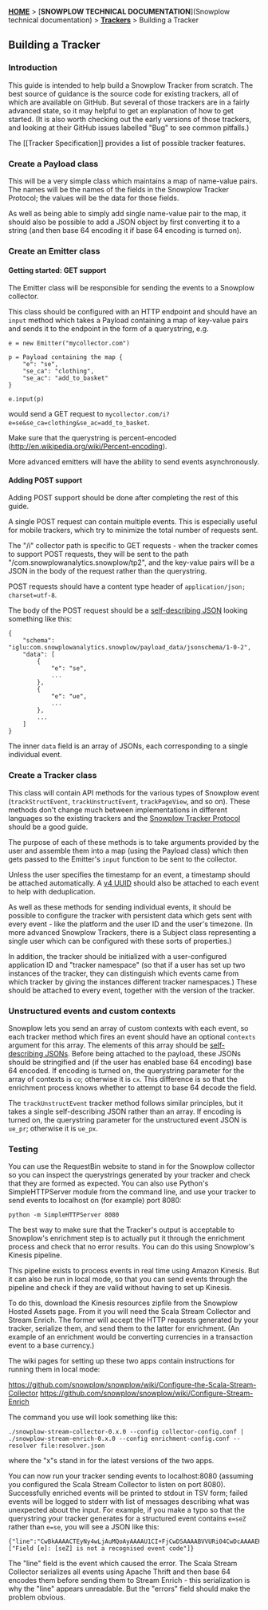 [**HOME**](Home) > [**SNOWPLOW TECHNICAL DOCUMENTATION**](Snowplow technical documentation) > [**Trackers**](trackers) > Building a Tracker

## Building a Tracker

### Introduction

This guide is intended to help build a Snowplow Tracker from scratch. The best source of guidance is the source code for existing trackers, all of which are available on GitHub. But several of those trackers are in a fairly advanced state, so it may helpful to get an explanation of how to get started. (It is also worth checking out the early versions of those trackers, and looking at their GitHub issues labelled "Bug" to see common pitfalls.)

The [[Tracker Specification]] provides a list of possible tracker features.

### Create a Payload class

This will be a very simple class which maintains a map of name-value pairs. The names will be the names of the fields in the Snowplow Tracker Protocol; the values will be the data for those fields.

As well as being able to simply add single name-value pair to the map, it should also be possible to add a JSON object by first converting it to a string (and then base 64 encoding it if base 64 encoding is turned on).

### Create an Emitter class

#### Getting started: GET support

The Emitter class will be responsible for sending the events to a Snowplow collector.

This class should be configured with an HTTP endpoint and should have an `input` method which takes a Payload containing a map of key-value pairs and sends it to the endpoint in the form of a querystring, e.g.

```
e = new Emitter("mycollector.com")

p = Payload containing the map {
	"e": "se",
	"se_ca": "clothing",
	"se_ac": "add_to_basket"
}

e.input(p)
```

would send a GET request to `mycollector.com/i?e=se&se_ca=clothing&se_ac=add_to_basket`.

Make sure that the querystring is percent-encoded (http://en.wikipedia.org/wiki/Percent-encoding).

More advanced emitters will have the ability to send events asynchronously.

#### Adding POST support

Adding POST support should be done after completing the rest of this guide.

A single POST request can contain multiple events. This is especially useful for mobile trackers, which try to minimize the total number of requests sent.

The "/i" collector path is specific to GET requests - when the tracker comes to support POST requests, they will be sent to the path "/com.snowplowanalytics.snowplow/tp2", and the key-value pairs will be a JSON in the body of the request rather than the querystring.

POST requests should have a content type header of `application/json; charset=utf-8`.

The body of the POST request should be a [self-describing JSON](http://snowplowanalytics.com/blog/2014/05/15/introducing-self-describing-jsons/) looking something like this:

```
{
	"schema": "iglu:com.snowplowanalytics.snowplow/payload_data/jsonschema/1-0-2",
	"data": [
		{
			"e": "se",
			...
		},
		{
			"e": "ue",
			...
		},
		...
	]
}
```

The inner `data` field is an array of JSONs, each corresponding to a single individual event. 


### Create a Tracker class

This class will contain API methods for the various types of Snowplow event (`trackStructEvent`, `trackUnstructEvent`, `trackPageView`, and so on). These methods don't change much between implementations in different languages so the existing trackers and the [Snowplow Tracker Protocol](https://github.com/snowplow/snowplow/wiki/snowplow-tracker-protocol) should be a good guide.

The purpose of each of these methods is to take arguments provided by the user and assemble them into a map (using the Payload class) which then gets passed to the Emitter's `input` function to be sent to the collector.

Unless the user specifies the timestamp for an event, a timestamp should be attached automatically. A [v4 UUID](http://en.wikipedia.org/wiki/Universally_unique_identifier#Version_4_.28random.29) should also be attached to each event to help with deduplication.

As well as these methods for sending individual events, it should be possible to configure the tracker with persistent data which gets sent with every event - like the platform and the user ID and the user's timezone. (In more advanced Snowplow Trackers, there is a Subject class representing a single user which can be configured with these sorts of properties.)

In addition, the tracker should be initialized with a user-configured application ID and "tracker namespace" (so that if a user has set up two instances of the tracker, they can distinguish which events came from which tracker by giving the instances different tracker namespaces.) These should be attached to every event, together with the version of the tracker.

### Unstructured events and custom contexts

Snowplow lets you send an array of custom contexts with each event, so each tracker method which fires an event should have an optional `contexts` argument for this array. The elements of this array should be [self-describing JSONs](http://snowplowanalytics.com/blog/2014/05/15/introducing-self-describing-jsons/). Before being attached to the payload, these JSONs should be stringified and (if the user has enabled base 64 encoding) base 64 encoded. If encoding is turned on, the querystring parameter for the array of contexts is `co`; otherwise it is `cx`. This difference is so that the enrichment process knows whether to attempt to base 64 decode the field.

The `trackUnstructEvent` tracker method follows similar principles, but it takes a single self-describing JSON rather than an array. If encoding is turned on, the querystring parameter for the unstructured event JSON is `ue_pr`; otherwise it is `ue_px`.

### Testing

You can use the RequestBin website to stand in for the Snowplow collector so you can inspect the querystrings generated by your tracker and check that they are formed as expected. You can also use Python's SimpleHTTPServer module from the command line, and use your tracker to send events to localhost on (for example) port 8080:

```
python -m SimpleHTTPServer 8080
```

The best way to make sure that the Tracker's output is acceptable to Snowplow's enrichment step is to actually put it through the enrichment process and check that no error results. You can do this using Snowplow's Kinesis pipeline.

This pipeline exists to process events in real time using Amazon Kinesis. But it can also be run in local mode, so that you can send events through the pipeline and check if they are valid without having to set up Kinesis.

To do this, download the Kinesis resources zipfile from the Snowplow Hosted Assets page. From it you will need the Scala Stream Collector and Stream Enrich. The former will accept the HTTP requests generated by your tracker, serialize them, and send them to the latter for enrichment. (An example of an enrichment would be converting currencies in a transaction event to a base currency.)

The wiki pages for setting up these two apps contain instructions for running them in local mode:

https://github.com/snowplow/snowplow/wiki/Configure-the-Scala-Stream-Collector
https://github.com/snowplow/snowplow/wiki/Configure-Stream-Enrich

The command you use will look something like this:

```
./snowplow-stream-collector-0.x.0 --config collector-config.conf | ./snowplow-stream-enrich-0.x.0 --config enrichment-config.conf --resolver file:resolver.json
```

where the "x"s stand in for the latest versions of the two apps.

You can now run your tracker sending events to localhost:8080 (assuming you configured the Scala Stream Collector to listen on port 8080). Successfully enriched events will be printed to stdout in TSV form; failed events will be logged to stderr with list of messages describing what was unexpected about the input. For example, if you make a typo so that the querystring your tracker generates for a structured event contains `e=seZ` rather than `e=se`, you will see a JSON like this:

```
{"line":"CwBkAAAACTEyNy4wLjAuMQoAyAAAAU1CI+FjCwDSAAAABVVURi04CwDcAAAAEHNzYy0wLjQuMC1zdGRvdXQLASwAAAALY3VybC83LjMyLjALAUAAAAACL2kLAUoAAAAFZT1zZVoPAV4LAAAAAwAAAAtBY2NlcHQ6ICovKgAAABRIb3N0OiBsb2NhbGhvc3Q6ODA4MAAAABdVc2VyLUFnZW50OiBjdXJsLzcuMzIuMAsBkAAAAAlsb2NhbGhvc3QLAZoAAAAkZTA1MzI0ZWItNzFiYi00YWNlLTk0YTQtZjRiZmQ2OTdkMWNjC3ppAAAAQWlnbHU6Y29tLnNub3dwbG93YW5hbHl0aWNzLnNub3dwbG93L0NvbGxlY3RvclBheWxvYWQvdGhyaWZ0LzEtMC0wAA==","errors":["Field [e]: [seZ] is not a recognised event code"]}
```

The "line" field is the event which caused the error. The Scala Stream Collector serializes all events using Apache Thrift and then base 64 encodes them before sending them to Stream Enrich - this serialization is why the "line" appears unreadable. But the "errors" field should make the problem obvious.
